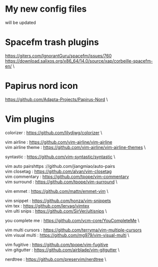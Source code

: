 # My new config files

will be updated

# Spacefm trash plugins
https://giters.com/IgnorantGuru/spacefm/issues/760 \
https://download.salixos.org/x86_64/14.0/source/xap/corbeille-spacefm-en/ \

# Papirus nord icon
https://github.com/Adapta-Projects/Papirus-Nord \

# Vim plugins
colorizer           : https://github.com/lilydjwg/colorizer \

vim airline         : https://github.com/vim-airline/vim-airline \
vim airline theme   : https://github.com/vim-airline/vim-airline-themes \

syntastic           : https://github.com/vim-syntastic/syntastic \ 

vim auto pairshttps ://github.com/jiangmiao/auto-pairs \
vim closetag        : https://github.com/alvan/vim-closetag \
vim commentary      : https://github.com/tpope/vim-commentary \
vim surround        : https://github.com/tpope/vim-surround \

vim emmet           : https://github.com/mattn/emmet-vim \

vim snippet         : https://github.com/honza/vim-snippets \
vim tex             : https://github.com/lervag/vimtex \
vim ulti snips      : https://github.com/SirVer/ultisnips \

you complete me     : https://github.com/ycm-core/YouCompleteMe \

vim multi cursors   : https://github.com/terryma/vim-multiple-cursors \
vim visual multi    : https://github.com/mg979/vim-visual-multi \

vim fugitive        : https://github.com/tpope/vim-fugitive \
vim gitgutter       : https://github.com/airblade/vim-gitgutter \

nerdtree            : https://github.com/preservim/nerdtree \
